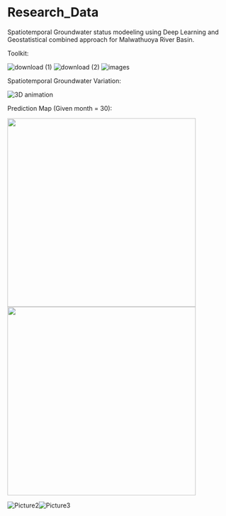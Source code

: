 # Research_Data

Spatiotemporal Groundwater status modeeling using Deep Learning and Geostatistical combined approach for Malwathuoya River Basin.

Toolkit:

![download (1)](https://github.com/kisalchandula/Groundwater-Research-Malwathuoya/assets/62669106/0e525704-50c7-4cfe-9817-f24d1e9a9e5c)
![download (2)](https://github.com/kisalchandula/Groundwater-Research-Malwathuoya/assets/62669106/3744790d-be03-46ab-8637-8d67b338d961)
![images](https://github.com/kisalchandula/Groundwater-Research-Malwathuoya/assets/62669106/e09e519d-832e-40be-934b-e3078120640a)



Spatiotemporal Groundwater Variation:

![3D animation](https://github.com/kisalchandula/Groundwater-Research-Malwathuoya/assets/62669106/659d2fc1-ef06-4fe3-aab0-d93fcdfaa99c)



Prediction Map (Given month = 30):

<img src="[image1.pn](https://github.com/kisalchandula/Groundwater-Research-Malwathuoya/assets/62669106/f7f14146-29a1-4cbc-bf7b-66b311bb2d6)g" width="425"/> <img src="[image2.png](https://github.com/kisalchandula/Groundwater-Research-Malwathuoya/assets/62669106/fe6c8a89-90c6-46f4-ba71-57d71bc24733)" width="425"/> 

![Picture2](https://github.com/kisalchandula/Groundwater-Research-Malwathuoya/assets/62669106/f7f14146-29a1-4cbc-bf7b-66b311bb2d62)![Picture3](https://github.com/kisalchandula/Groundwater-Research-Malwathuoya/assets/62669106/fe6c8a89-90c6-46f4-ba71-57d71bc24733)

